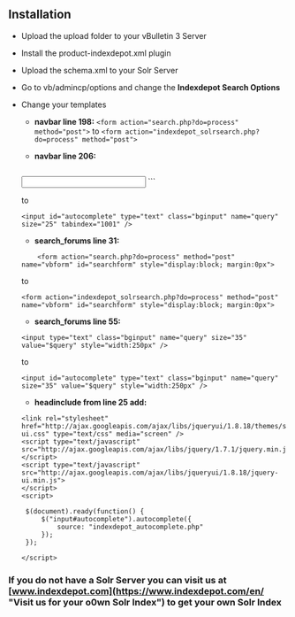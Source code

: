 ## Installation

* Upload the upload folder to your vBulletin 3 Server
* Install the product-indexdepot.xml plugin
* Upload the schema.xml to your Solr Server
* Go to vb/admincp/options and change the **Indexdepot Search Options**
* Change your templates
    * **navbar line 198:** 
	`<form action="search.php?do=process" method="post">` 
	to 
	`<form action="indexdepot_solrsearch.php?do=process" method="post">`
    * **navbar line 206:**
    	
        ```
	<input type="text" class="bginput" name="query" size="25" tabindex="1001" />
	```

	to
	
	```
	<input id="autocomplete" type="text" class="bginput" name="query" size="25" tabindex="1001" />
	```
	
    * **search_forums line 31:**
    
	```
        <form action="search.php?do=process" method="post" name="vbform" id="searchform" style="display:block; margin:0px">
	```
	
	to
	
	```
	<form action="indexdepot_solrsearch.php?do=process" method="post" name="vbform" id="searchform" style="display:block; margin:0px">
	```
	
    * **search_forums line 55:**

	```
	<input type="text" class="bginput" name="query" size="35" value="$query" style="width:250px" />
	```
	
	to

	```
	<input id="autocomplete" type="text" class="bginput" name="query" size="35" value="$query" style="width:250px" />
	```
	
    * **headinclude from line 25 add:**

   ```
   <link rel="stylesheet" href="http://ajax.googleapis.com/ajax/libs/jqueryui/1.8.18/themes/smoothness/jquery-ui.css" type="text/css" media="screen" />
   <script type="text/javascript" src="http://ajax.googleapis.com/ajax/libs/jquery/1.7.1/jquery.min.js">
   </script>
   <script type="text/javascript" src="http://ajax.googleapis.com/ajax/libs/jqueryui/1.8.18/jquery-ui.min.js"> 
   </script>
   <script>
   
   	$(document).ready(function() {
		$("input#autocomplete").autocomplete({
   			source: "indexdepot_autocomplete.php"
   		});
   	});
   	
   </script>
   ```


### If you do not have a Solr Server you can visit us at [www.indexdepot.com](https://www.indexdepot.com/en/ "Visit us for your o0wn Solr Index") to get your own Solr Index
